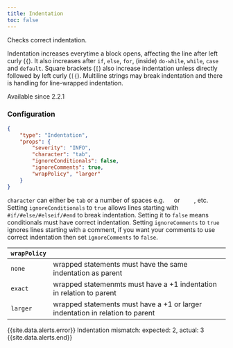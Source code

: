 ```yaml
---
title: Indentation
toc: false
---
```


Checks correct indentation.

Indentation increases everytime a block opens, affecting the line after left curly (`{`). 
It also increases after `if`, `else`, `for`, (inside) `do-while`, `while`, `case` and `default`. 
Square brackets (`[`) also increase indentation unless directly followed by left curly (`[{`).
Multiline strings may break indentation and there is handling for line-wrapped indentation.

Available since 2.2.1

### Configuration

```json
{
    "type": "Indentation",
    "props": {
        "severity": "INFO",
        "character": "tab",
        "ignoreConditionals": false,
        "ignoreComments": true,
        "wrapPolicy", "larger"
    }
}
```

`character` can either be `tab` or a number of spaces e.g. `  ` or `    `, etc.
Setting `ignoreConditionals` to `true` allows lines starting with `#if/#else/#elseif/#end` to break indentation. Setting it to `false` means conditionals must have correct indentation.
Setting `ignoreComments` to `true` ignores lines starting with a comment, if you want your comments to use correct indentation then set `ignoreComments` to `false`.

| `wrapPolicy` |                                                                               |
| ------------ | ----------------------------------------------------------------------------- |
| `none`       | wrapped statements must have the same indentation as parent                   |
| `exact`      | wrapped statemenmts must have a +1 indentation in relation to parent          |
| `larger`     | wrapped statements must have a +1 or larger indentation in relation to parent |

{{site.data.alerts.error}} Indentation mismatch: expected: 2, actual: 3 {{site.data.alerts.end}}

